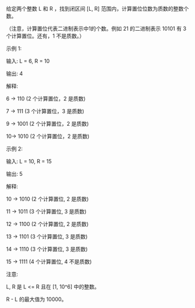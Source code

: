给定两个整数 L 和 R ，找到闭区间 [L, R] 范围内，计算置位位数为质数的整数个数。

（注意，计算置位代表二进制表示中1的个数。例如 21 的二进制表示 10101 有 3 个计算置位。还有，1 不是质数。）

示例 1:

输入: L = 6, R = 10

输出: 4

解释:

6 -> 110 (2 个计算置位，2 是质数)

7 -> 111 (3 个计算置位，3 是质数)

9 -> 1001 (2 个计算置位，2 是质数)

10-> 1010 (2 个计算置位，2 是质数)

示例 2:

输入: L = 10, R = 15

输出: 5

解释:

10 -> 1010 (2 个计算置位, 2 是质数)

11 -> 1011 (3 个计算置位, 3 是质数)

12 -> 1100 (2 个计算置位, 2 是质数)

13 -> 1101 (3 个计算置位, 3 是质数)

14 -> 1110 (3 个计算置位, 3 是质数)

15 -> 1111 (4 个计算置位, 4 不是质数)

注意:

L, R 是 L <= R 且在 [1, 10^6] 中的整数。

R - L 的最大值为 10000。
